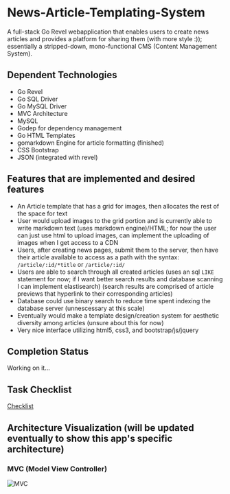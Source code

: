 # News-Article-Templating-System 

A full-stack Go Revel webapplication that enables users to create news articles and provides a platform for sharing them (with more style :)); essentially a stripped-down, mono-functional CMS (Content Management System).

## Dependent Technologies

- Go Revel 
- Go SQL Driver
- Go MySQL Driver
- MVC Architecture
- MySQL
- Godep for dependency management
- Go HTML Templates 
- gomarkdown Engine for article formatting (finished)
- CSS Bootstrap
- JSON (integrated with revel)

## Features that are implemented and desired features

- An Article template that has a grid for images, then allocates the rest of the space for text
- User would upload images to the grid portion and is currently able to write markdown text (uses markdown engine)/HTML; for now the user can just use html to upload images, can implement the uploading of images when I get access to a CDN
- Users, after creating news pages, submit them to the server, then have their article available to access as a path with the syntax: `/article/:id/*title` or `/article/:id/`
- Users are able to search through all created articles (uses an sql `LIKE` statement for now; if I want better search results and database scanning I can implement elastisearch) (search results are comprised of article previews that hyperlink to their corresponding articles)
- Database could use binary search to reduce time spent indexing the database server (unnescessary at this scale)
- Eventually would make a template design/creation system for aesthetic diversity among articles (unsure about this for now)
- Very nice interface utilizing html5, css3, and bootstrap/js/jquery

## Completion Status

Working on it...

## Task Checklist

[Checklist](checklist.md)

## Architecture Visualization (will be updated eventually to show this app's specific architecture)

### MVC (Model View Controller)

![MVC](https://upload.wikimedia.org/wikipedia/commons/thumb/a/a0/MVC-Process.svg/500px-MVC-Process.svg.png)

